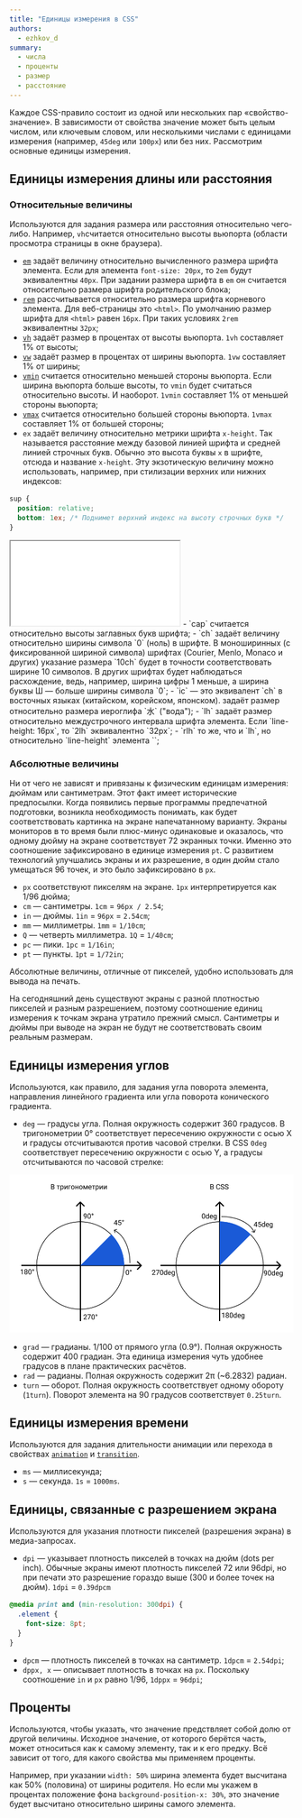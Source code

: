```yaml
---
title: "Единицы измерения в CSS"
authors:
  - ezhkov_d
summary:
  - числа
  - проценты
  - размер
  - расстояние
---
```


Каждое CSS-правило состоит из одной или нескольких пар «свойство-значение». В зависимости от свойства значение может быть целым числом, или ключевым словом, или несколькими числами с единицами измерения (например, `45deg` или `100px`) или без них. Рассмотрим основные единицы измерения.

## Единицы измерения длины или расстояния

### Относительные величины

Используются для задания размера или расстояния относительно чего-либо. Например, `vh`считается относительно высоты вьюпорта (области просмотра страницы в окне браузера).

- [`em`](/css/doka/rem-em) задаёт величину относительно вычисленного размера шрифта элемента. Если для элемента `font-size: 20px`, то `2em` будут эквивалентны `40px`. При задании размера шрифта в `em` он считается относительно размера шрифта родительского блока;
- [`rem`](/css/doka/rem-em) рассчитывается относительно размера шрифта корневого элемента. Для веб-страницы это `<html>`. По умолчанию размер шрифта для `<html>` равен `16px`. При таких условиях `2rem` эквивалентны `32px`;
- [`vh`](/css/doka/vm-vh) задаёт размер в процентах от высоты вьюпорта. `1vh` составляет 1% от высоты;
- [`vw`](/css/doka/vm-vh) задаёт размер в процентах от ширины вьюпорта. `1vw` составляет 1% от ширины;
- [`vmin`](/css/doka/vm-vh) считается относительно меньшей стороны вьюпорта. Если ширина вьюпорта больше высоты, то `vmin` будет считаться относительно высоты. И наоборот. `1vmin` составляет 1% от меньшей стороны вьюпорта;
- [`vmax`](/css/doka/vm-vh) считается относительно большей стороны вьюпорта. `1vmax` составляет 1% от большей стороны;
- `ex` задаёт величину относительно метрики шрифта `x-height`. Так называется расстояние между базовой линией шрифта и средней линией строчных букв. Обычно это высота буквы `x` в шрифте, отсюда и название `x-height`. Эту экзотическую величину можно использовать, например, при стилизации верхних или нижних индексов:
```css
sup {
  position: relative;
  bottom: 1ex; /* Поднимет верхний индекс на высоту строчных букв */
}
```
<iframe title="Единица измерения ex" src="demos/ex.html"></iframe>
- `cap` считается относительно высоты заглавных букв шрифта;
- `ch` задаёт величину относительно ширины символа `0` (ноль) в шрифте. В моноширинных (с фиксированной шириной символа) шрифтах (Courier, Menlo, Monaco и других) указание размера `10ch` будет в точности соответствовать ширине 10 символов. В других шрифтах будет наблюдаться расхождение, ведь, например, ширина цифры 1 меньше, а ширина буквы Ш — больше ширины символа `0`;
- `ic` — это эквивалент `ch` в восточных языках (китайском, корейском, японском). задаёт размер относительно размера иероглифа `水` ("вода");
- `lh` задаёт размер относительно междустрочного интервала шрифта элемента. Если `line-height: 16px`, то `2lh` эквивалентно `32px`;
- `rlh` то же, что и `lh`, но относительно `line-height` элемента `<html>`;

### Абсолютные величины

Ни от чего не зависят и привязаны к физическим единицам измерения: дюймам или сантиметрам. Этот факт имеет исторические предпосылки. Когда появились первые программы предпечатной подготовки, возникла необходимость понимать, как будет соответствовать картинка на экране напечатанному варианту. Экраны мониторов в то время были плюс-минус одинаковые и оказалось, что одному дюйму на экране соответствует 72 экранных точки. Именно это соотношение зафиксировано в единице измерения `pt`. С развитием технологий улучшались экраны и их разрешение, в один дюйм стало умещаться 96 точек, и это было зафиксировано в `px`.

- `px` соответствуют пикселям на экране. `1px` интерпретируется как 1/96 дюйма;
- `cm` — сантиметры. `1cm` = `96px / 2.54`;
- `in` — дюймы. `1in` = `96px` = `2.54cm`;
- `mm` — миллиметры. `1mm` = `1/10cm`;
- `Q` — четверть миллиметра. `1Q` = `1/40cm`;
- `pc` — пики. `1pc` = `1/16in`;
- `pt` — пункты. `1pt` = `1/72in`;

Абсолютные величины, отличные от пикселей, удобно использовать для вывода на печать.

На сегодняшний день существуют экраны с разной плотностью пикселей и разным разрешением, поэтому соотношение единиц измерения к точкам экрана утратило прежний смысл. Сантиметры и дюймы при выводе на экран не будут не соответствовать своим реальным размерам.

## Единицы измерения углов

Используются, как правило, для задания угла поворота элемента, направления линейного градиента или угла поворота конического градиента.

- `deg` — градусы угла. Полная окружность содержит 360 градусов. В тригонометрии 0° соответствует пересечению окружности с осью X и градусы отсчитываются против часовой стрелки. В CSS `0deg` соответствует пересечению окружности с осью Y, а градусы отсчитываются по часовой стрелке:

![Отсчёт градусов в тригонометрии и CSS](images/angles.png)

- `grad` — градианы. 1/100 от прямого угла (0.9°). Полная окружность содержит 400 градиан. Эта единица измерения чуть удобнее градусов в плане практических расчётов.
- `rad` — радианы. Полная окружность содержит 2π (~6.2832) радиан.
- `turn` — оборот. Полная окружность соответствует одному обороту (`1turn`). Поворот элемента на 90 градусов соответствует `0.25turn`.

## Единицы измерения времени

Используются для задания длительности анимации или перехода в свойствах [`animation`](/css/articles/animation) и [`transition`](/css/doka/transition).

- `ms` — миллисекунда;
- `s` — секунда. `1s` = `1000ms`.

## Единицы, связанные с разрешением экрана

Используются для указания плотности пикселей (разрешения экрана) в медиа-запросах.

- `dpi` — указывает плотность пикселей в точках на дюйм (dots per inch). Обычные экраны имеют плотность пикселей 72 или 96dpi, но при печати это разрешение гораздо выше (300 и более точек на дюйм). `1dpi` = `0.39dpcm`
```css
@media print and (min-resolution: 300dpi) {
  .element {
    font-size: 8pt;
  }
}
```
- `dpcm` — плотность пикселей в точках на сантиметр. `1dpcm` = `2.54dpi`;
- `dppx, x` — описывает плотность в точках на `px`. Поскольку соотношение `in` и `px` равно 1/96, `1dppx` = `96dpi`;

## Проценты

Используются, чтобы указать, что значение предствляет собой долю от другой величины. Исходное значение, от которого берётся часть, может относиться как к самому элементу, так и к его предку. Всё зависит от того, для какого свойства мы применяем проценты.

Например, при указании `width: 50%` ширина элемента будет высчитана как 50% (половина) от ширины родителя. Но если мы укажем в процентах положение фона `background-position-x: 30%`, это значение будет высчитано относительно ширины самого элемента.
